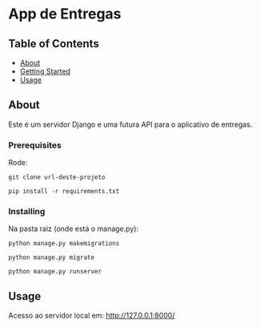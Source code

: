 # App de Entregas

## Table of Contents

- [About](#about)
- [Getting Started](#getting_started)
- [Usage](#usage)
<!-- 
- [Contributing](../CONTRIBUTING.md) -->

## About <a name = "about"></a>

Este é um servidor Django e uma futura API para o aplicativo de entregas. 

<!-- ## Getting Started <a name = "getting_started"></a>

These instructions will get you a copy of the project up and running on your local machine for development and testing purposes. See [deployment](#deployment) for notes on how to deploy the project on a live system. -->

### Prerequisites
Rode:
```
git clone url-deste-projeto
```

```
pip install -r requirements.txt
```


### Installing
Na pasta raiz (onde está o manage.py):
```
python manage.py makemigrations 
```

```
python manage.py migrate 
```

```
python manage.py runserver 
```

## Usage <a name = "usage"></a>

Acesso ao servidor local em: http://127.0.0.1:8000/


